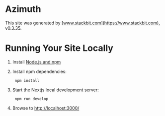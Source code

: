 # Azimuth

This site was generated by [www.stackbit.com](https://www.stackbit.com), v0.3.35.

# Running Your Site Locally

1. Install [Node.js and npm](https://nodejs.org/en/)

1. Install npm dependencies:

        npm install



1. Start the Nextjs local development server:

        npm run develop

1. Browse to [http://localhost:3000/](http://localhost:3000/)
